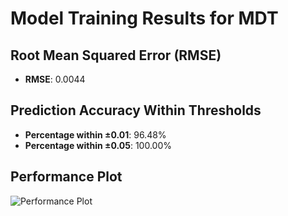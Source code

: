# Model Training Results for MDT

## Root Mean Squared Error (RMSE)
- **RMSE**: 0.0044

## Prediction Accuracy Within Thresholds
- **Percentage within ±0.01**: 96.48%
- **Percentage within ±0.05**: 100.00%

## Performance Plot
![Performance Plot](../imgs/MDT.png)
